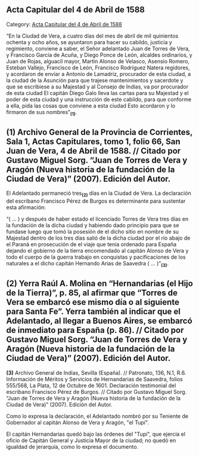 ## Acta Capitular del 4 de Abril de 1588

Category: [Acta Capitular del 4 de Abril de 1588](http://descubrircorrientes.com.ar/2012/index.php/1527-historia-desde-el-origen-hasta-1814/corrientes-colonial-primeras-noticias/fundacion-de-la-ciudad-de-corrientes/el-cabildo-correntino-se-reune-por-primera-vez/acta-capitular-del-4-de-abril-de-1588)

“En la Ciudad de Vera, a cuatro días del mes de abril de mil quinientos ochenta y ocho años, se ayuntaron para hacer su cabildo, justicia y regimiento, conviene a saber, el Señor adelantado Juan de Torres de Vera, y Francisco García de Acuña, y Diego Ponce de León, alcaldes ordinarios, y Juan de Rojas, alguacil mayor, Martín Alonso de Velasco, Asensio Romero, Esteban Vallejo, Francisco de León, Francisco Rodríguez Natera regidores, y acordaron de enviar a Antonio de Lamadriz, procurador de esta ciudad, a la ciudad de la Asunción para que trajese mantenimientos y sacerdote y que se escribiese a su Majestad y al Consejo de Indias, va por procurador de esta ciudad El capitán Diego Galo lleva las cartas para su Majestad y el poder de esta ciudad y una instrucción de este cabildo, para que conforme a ella, pida las cosas que conviene a esta ciudad Esto acordaron y lo firmaron de sus nombres”<sub><strong>(1)</strong></sub>.

## **(1)** Archivo General de la Provincia de Corrientes, Sala 1, Actas Capitulares, tomo 1, folio 66, San Juan de Vera, 4 de Abril de 1588. // Citado por Gustavo Miguel Sorg. “Juan de Torres de Vera y Aragón (Nueva historia de la fundación de la Ciudad de Vera)” (2007). Edición del Autor.

El Adelantado permaneció tres<sub><strong>(2)</strong></sub> días en la Ciudad de Vera. La declaración del escribano Francisco Pérez de Burgos es determinante para sustentar esta afirmación:

“( ... ) y después de haber estado el licenciado Torres de Vera tres días en la fundación de la dicha ciudad y habiendo dado principio para que se fundase luego que tomó la posesión de el dicho sitio en nombre de su Majestad dentro de los tres días salió de la dicha ciudad por el río abajo de el Paraná en prosecución de el viaje que tenía ordenado para España dejando el gobierno de la tierra encomendado al capitán Alonso de Vera y todo el cuerpo de la guerra trabajo en conquistas y pacificaciones de los naturales a el dicho capitán Hernando Arias de Saavedra ( ... )”<sub><strong>(3)</strong></sub>.

## **(2)** Yerra Raúl A. Molina en “Hernandarias (el Hijo de la Tierra)”, p. 85, al afirmar que “Torres de Vera se embarcó ese mismo día o al siguiente para Santa Fe”. Yerra también al indicar que el Adelantado, al llegar a Buenos Aires, se embarcó de inmediato para España (p. 86). // Citado por Gustavo Miguel Sorg. “Juan de Torres de Vera y Aragón (Nueva historia de la fundación de la Ciudad de Vera)” (2007). Edición del Autor.  
**(3)** Archivo General de Indias, Sevilla (España). // Patronato, 136, N.1, R.6. Información de Méritos y Servicios de Hernandarias de Saavedra, folios 555/568, La Plata, 12 de Octubre de 1601. Declaración testimonial del escribano Francisco Pérez de Burgos. // Citado por Gustavo Miguel Sorg. “Juan de Torres de Vera y Aragón (Nueva historia de la fundación de la Ciudad de Vera)” (2007). Edición del Autor.

Como lo expresa la declaración, el Adelantado nombró por su Teniente de Gobernador al capitán Alonso de Vera y Aragón, "el Tupí".

El capitán Hernandarias quedó bajo las órdenes del "Tupí", que ejercía el oficio de Capitán General y Justicia Mayor de la ciudad; no quedó en igualdad de jerarquía, como lo expresa el documento.
